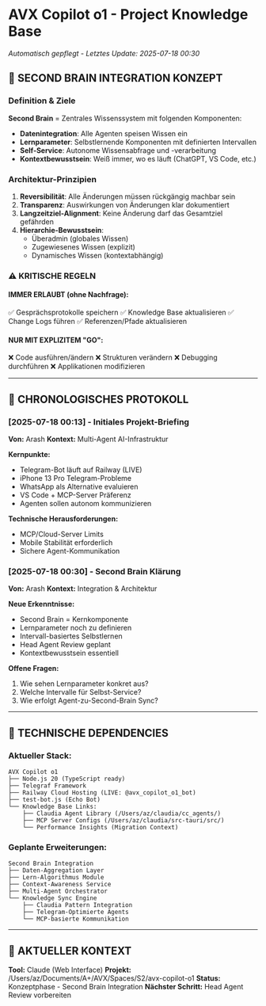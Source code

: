 # AVX Copilot o1 - Project Knowledge Base
*Automatisch gepflegt - Letztes Update: 2025-07-18 00:30*

## 🧠 SECOND BRAIN INTEGRATION KONZEPT

### Definition & Ziele
**Second Brain** = Zentrales Wissenssystem mit folgenden Komponenten:
- **Datenintegration**: Alle Agenten speisen Wissen ein
- **Lernparameter**: Selbstlernende Komponenten mit definierten Intervallen
- **Self-Service**: Autonome Wissensabfrage und -verarbeitung
- **Kontextbewusstsein**: Weiß immer, wo es läuft (ChatGPT, VS Code, etc.)

### Architektur-Prinzipien
1. **Reversibilität**: Alle Änderungen müssen rückgängig machbar sein
2. **Transparenz**: Auswirkungen von Änderungen klar dokumentiert
3. **Langzeitziel-Alignment**: Keine Änderung darf das Gesamtziel gefährden
4. **Hierarchie-Bewusstsein**:
   - Überadmin (globales Wissen)
   - Zugewiesenes Wissen (explizit)
   - Dynamisches Wissen (kontextabhängig)

### ⚠️ KRITISCHE REGELN

#### IMMER ERLAUBT (ohne Nachfrage):
✅ Gesprächsprotokolle speichern
✅ Knowledge Base aktualisieren
✅ Change Logs führen
✅ Referenzen/Pfade aktualisieren

#### NUR MIT EXPLIZITEM "GO":
❌ Code ausführen/ändern
❌ Strukturen verändern
❌ Debugging durchführen
❌ Applikationen modifizieren

---

## 📅 CHRONOLOGISCHES PROTOKOLL

### [2025-07-18 00:13] - Initiales Projekt-Briefing
**Von:** Arash
**Kontext:** Multi-Agent AI-Infrastruktur

**Kernpunkte:**
- Telegram-Bot läuft auf Railway (LIVE)
- iPhone 13 Pro Telegram-Probleme
- WhatsApp als Alternative evaluieren
- VS Code + MCP-Server Präferenz
- Agenten sollen autonom kommunizieren

**Technische Herausforderungen:**
- MCP/Cloud-Server Limits
- Mobile Stabilität erforderlich
- Sichere Agent-Kommunikation

### [2025-07-18 00:30] - Second Brain Klärung
**Von:** Arash
**Kontext:** Integration & Architektur

**Neue Erkenntnisse:**
- Second Brain = Kernkomponente
- Lernparameter noch zu definieren
- Intervall-basiertes Selbstlernen
- Head Agent Review geplant
- Kontextbewusstsein essentiell

**Offene Fragen:**
1. Wie sehen Lernparameter konkret aus?
2. Welche Intervalle für Selbst-Service?
3. Wie erfolgt Agent-zu-Second-Brain Sync?

---

## 🔧 TECHNISCHE DEPENDENCIES

### Aktueller Stack:
```
AVX Copilot o1
├── Node.js 20 (TypeScript ready)
├── Telegraf Framework
├── Railway Cloud Hosting (LIVE: @avx_copilot_o1_bot)
├── test-bot.js (Echo Bot)
└── Knowledge Base Links:
    ├── Claudia Agent Library (/Users/az/claudia/cc_agents/)
    ├── MCP Server Configs (/Users/az/claudia/src-tauri/src/)
    └── Performance Insights (Migration Context)
```

### Geplante Erweiterungen:
```
Second Brain Integration
├── Daten-Aggregation Layer
├── Lern-Algorithmus Module
├── Context-Awareness Service
├── Multi-Agent Orchestrator
└── Knowledge Sync Engine
    ├── Claudia Pattern Integration
    ├── Telegram-Optimierte Agents
    └── MCP-basierte Kommunikation
```

---

## 📍 AKTUELLER KONTEXT
**Tool:** Claude (Web Interface)
**Projekt:** /Users/az/Documents/A+/AVX/Spaces/S2/avx-copilot-o1
**Status:** Konzeptphase - Second Brain Integration
**Nächster Schritt:** Head Agent Review vorbereiten
